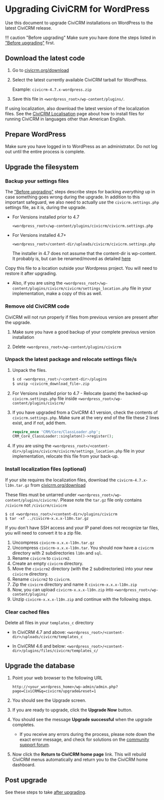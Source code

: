 # Upgrading CiviCRM for WordPress

Use this document to upgrade CiviCRM installations on WordPress to the latest CiviCRM release.

!!! caution "Before upgrading"
    Make sure you have done the steps listed in ["Before upgrading"](/upgrade/index.md#before-upgrading) first.

## Download the latest code

1. Go to [civicrm.org/download](https://civicrm.org/download)
1. Select the latest currently available CiviCRM tarball for WordPress.

    Example: `civicrm-4.7.x-wordpress.zip`
    
1. Save this file in `<wordpress_root>/wp-content/plugins/`.

If using localization, also download the latest version of the localization files. See the [CiviCRM Localisation](http://wiki.civicrm.org/confluence/display/CRMDOC40/CiviCRM+Localisation) page about how to install files for running CiviCRM in languages other than American English.


## Prepare WordPress

Make sure you have logged in to WordPress as an administrator. Do not log out until the entire process is complete.

## Upgrade the filesystem

### Backup your settings files

The ["Before upgrading"](/upgrade/index.md#before-upgrading) steps describe steps for backing _everything_ up in case something goes wrong during the upgrade. In addition to this important safeguard, we also need to actually _use_ the `civicrm.settings.php` settings file, as it is, during the upgrade.

* For Versions installed prior to 4.7

    `<wordpress_root>/wp-content/plugins/civicrm/civicrm.settings.php`

* For Versions installed 4.7+

    `<wordpress_root>/content-dir/uploads/civicrm/civicrm.settings.php`

    The installer in 4.7 does not assume that the content-dir is wp-content. It probably is, but can be renamed/moved as detailed [here](https://codex.wordpress.org/Editing_wp-config.php#Moving_wp-content_folder)
    
Copy this file to a location outside your Wordpress project. You will need to restore it after upgrading.

* Also, if you are using the `<wordpress_root>/wp-content/plugins/civicrm/civicrm/settings_location.php` file in your implementation, make a copy of this as well.

### Remove old CiviCRM code

CiviCRM will not run properly if files from previous version are present after the upgrade.

1. Make sure you have a good backup of your complete previous version installation

1. Delete `<wordpress_root>/wp-content/plugins/civicrm`

### Unpack the latest package and relocate settings file/s

1. Unpack the files.

    ```bash
    $ cd <wordpress_root>/<content-dir>/plugins
    $ unzip <civicrm_download_file>.zip
    ```
    
1. For Versions installed prior to 4.7 - Relocate (paste) the backed-up `civicrm.settings.php` file inside `<wordpress_root>/wp-content/plugins/civicrm/`

1. If you have upgraded from a CiviCRM 4.1 version, check the contents of `civicrm.settings.php`. Make sure at the very end of the file these 2 lines exist, and if not, add them.

    ```php
    require_once 'CRM/Core/ClassLoader.php';
    CRM_Core_ClassLoader::singleton()->register();
    ```

1. If you are using the `<wordpress_root>/<content-dir>/plugins/civicrm/civicrm/settings_location.php` file in your implementation, relocate this file from your back-up.

### Install localization files (optional)

If your site requires the localization files, download the `civicrm-4.7.x-l10n.tar.gz` from [civicrm.org/download](https://civicrm.org/download)

These files must be untarred under `<wordpress_root>/wp-content/plugins/civicrm/`. Please note the `tar.gz` file only contains `/civicrm` not `/civicrm/civicrm`

```
$ cd <wordpress_root>/<content-dir>/plugins/civicrm
$ tar -xf ../civicrm-x.x.x-l10n.tar.gz
```

If you don't have SSH access and your IP panel does not recognize tar files, you will need to convert it to a zip file.

1. Uncompress `civicrm-x.x.x-l10n.tar.gz`
1. Uncompress `civicrm-x.x.x-l10n.tar`. You should now have a `civicrm` directory with 2 subdirectories `l10n` and `sql`.
1. Rename `civicrm` to `civicrm2`.
1. Create an empty `civicrm` directory.
1. Move the `civicrm2` directory (with the 2 subdirectories) into your new `civicrm` directory.
1. Rename `civicrm2` to `civicrm`.
1. Zip the `civicrm` directory and name it `civicrm-x.x.x-l10n.zip`
1. Now, you can upload `civicrm-x.x.x-l10n.zip` into `<wordpress_root>/wp-content/plugins/`
1. Unzip `civicrm-x.x.x-l10n.zip` and continue with the following steps.


### Clear cached files

Delete all files in your `templates_c` directory

* In CiviCRM 4.7 and above: 
    `<wordpress_root>/<content-dir>/uploads/civicrm/templates_c`
    
* In CiviCRM 4.6 and below: 
    `<wordpress_root>/<content-dir>/plugins/files/civicrm/templates_c/`

## Upgrade the database

1. Point your web browser to the following URL

    ```
    http://<your_wordpress_home>/wp-admin/admin.php?page=CiviCRM&q=civicrm/upgrade&reset=1
    ```

1. You should see the Upgrade screen.
1. If you are ready to upgrade, click the **Upgrade Now** button.
1. You should see the message **Upgrade successful** when the upgrade completes.
    * If you receive any errors during the process, please note down the exact error message, and check for solutions on the [community support forum](http://forum.civicrm.org/).
    
1. Now click the **Return to CiviCRM home page** link. This will rebuild CiviCRM menus automatically and return you to the CiviCRM home dashboard.


## Post upgrade

See these steps to take [after upgrading](/upgrade/index.md#after-upgrading).
